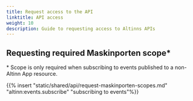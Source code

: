 ```yaml
---
title: Request access to the API
linktitle: API access
weight: 10
description: Guide to requesting access to Altinns APIs
---
```


## Requesting required Maskinporten scope*
\* Scope is only required when subscribing to events published to a non-Altinn App resource.

{{% insert "static/shared/api/request-maskinporten-scopes.md" "altinn:events.subscribe" "subscribing to events"%}}

